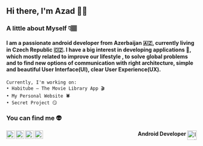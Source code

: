 ## Hi there, I'm Azad 👋🏽

### A little about Myself 👇🏽

#### I am a passionate android developer from Azerbaijan 🇦🇿, currently living in Czech Republic 🇨🇿. I have a big interest in developing applications 👾, which mostly related to improve our lifestyle , to solve global problems and to find new options of communication with right architecture, simple and beautiful User Interface(UI), clear User Experience(UX).

```
Currently, I'm working on:
• Habitube – The Movie Library App 🎬
• My Personal Website 🕷
• Secret Project 😏
```


### You can find me 👽

<a href="https://play.google.com/store/apps/developer?id=Azad+Mamiyev">
    <img align="left" alt="Google Play" width="22px" src="https://cdn.jsdelivr.net/npm/simple-icons@v3/icons/googleplay.svg" />
</a>
<a href="https://www.linkedin.com/in/azadmamiyev/">
    <img align="left" alt="Linkedin" width="22px" src="https://cdn.jsdelivr.net/npm/simple-icons@v3/icons/linkedin.svg" />
</a>
<a href="https://t.me/siftoshka">
    <img align="left" alt="Telegram" width="22px" src="https://cdn.jsdelivr.net/npm/simple-icons@v3/icons/telegram.svg" />
</a>
<a href="https://www.instagram.com/siftoshka/">
    <img align="left" alt="Instagram" width="22px" src="https://cdn.jsdelivr.net/npm/simple-icons@v3/icons/instagram.svg" />
</a>

<p align="right"> <b>Android Developer </b>
    <a href="https://siftoshka.me/">
        <img align="right" alt="Instagram" width="25px" src="https://cdn.jsdelivr.net/npm/simple-icons@3.1.0/icons/android.svg" />
    </a>
</p>
